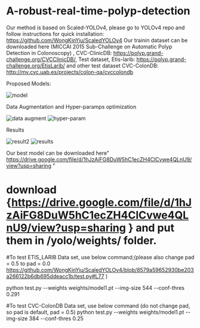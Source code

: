 # A-robust-real-time-polyp-detection




Our method is based on Scaled-YOLOv4, please go to YOLOv4 repo and follow instructions for quick installation: https://github.com/WongKinYiu/ScaledYOLOv4 
Our trainin dataset can be downloaded here (MICCAI 2015 Sub-Challenge on Automatic Polyp Detection in Colonoscopy) , CVC-ClinicDB: https://polyp.grand-challenge.org/CVCClinicDB/, Test dataset, Etis-larib: https://polyp.grand-challenge.org/EtisLarib/ and other test dataset CVC-ColonDB: http://mv.cvc.uab.es/projects/colon-qa/cvccolondb 

Proposed Models:

![model](https://user-images.githubusercontent.com/58702074/117352476-b7c01880-aeb7-11eb-8fe2-4e51aeb5f7f1.PNG)

Data Augmentation and Hyper-paramps optimization

![data augment](https://user-images.githubusercontent.com/58702074/117353047-56e51000-aeb8-11eb-8640-398f52b59e11.PNG)
![hyper-param](https://user-images.githubusercontent.com/58702074/117353054-58aed380-aeb8-11eb-9aa5-cf53cfd76524.PNG)

Results

![result2](https://user-images.githubusercontent.com/58702074/117353102-62d0d200-aeb8-11eb-8be9-1b76c2e1f20b.PNG)
![results](https://user-images.githubusercontent.com/58702074/117353111-649a9580-aeb8-11eb-8d01-d114cefd86ad.PNG)


Our best model can be downloaded here" https://drive.google.com/file/d/1hJzAiFG8DuW5hC1ecZH4ClCvwe4QLnU9/view?usp=sharing "

# download {https://drive.google.com/file/d/1hJzAiFG8DuW5hC1ecZH4ClCvwe4QLnU9/view?usp=sharing } and put them in /yolo/weights/ folder.

#To test ETIS_LARIB Data set, use below command;(please also change pad = 0.5 to pad = 0.0 https://github.com/WongKinYiu/ScaledYOLOv4/blob/8579a59652930be203a266122b6db695ddeacc1b/test.py#L77 )

python test.py --weights weights/model1.pt --img-size 544 --conf-thres 0.291


#To test CVC-ColonDB Data set, use below command (do not change pad, so pad is default, pad = 0.5)
python test.py --weights weights/model1.pt --img-size 384 --conf-thres 0.25
